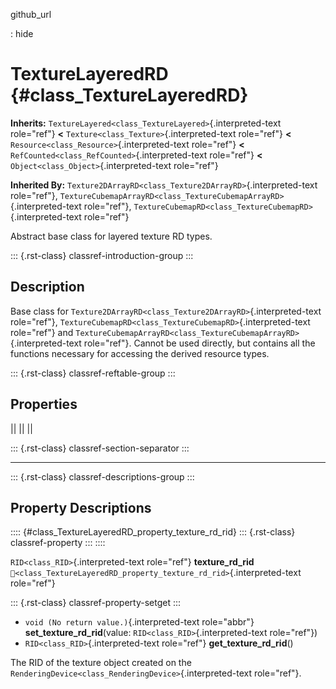 github_url

:   hide

# TextureLayeredRD {#class_TextureLayeredRD}

**Inherits:** `TextureLayered<class_TextureLayered>`{.interpreted-text
role="ref"} **\<** `Texture<class_Texture>`{.interpreted-text
role="ref"} **\<** `Resource<class_Resource>`{.interpreted-text
role="ref"} **\<** `RefCounted<class_RefCounted>`{.interpreted-text
role="ref"} **\<** `Object<class_Object>`{.interpreted-text role="ref"}

**Inherited By:**
`Texture2DArrayRD<class_Texture2DArrayRD>`{.interpreted-text
role="ref"},
`TextureCubemapArrayRD<class_TextureCubemapArrayRD>`{.interpreted-text
role="ref"},
`TextureCubemapRD<class_TextureCubemapRD>`{.interpreted-text role="ref"}

Abstract base class for layered texture RD types.

::: {.rst-class}
classref-introduction-group
:::

## Description

Base class for
`Texture2DArrayRD<class_Texture2DArrayRD>`{.interpreted-text
role="ref"},
`TextureCubemapRD<class_TextureCubemapRD>`{.interpreted-text role="ref"}
and
`TextureCubemapArrayRD<class_TextureCubemapArrayRD>`{.interpreted-text
role="ref"}. Cannot be used directly, but contains all the functions
necessary for accessing the derived resource types.

::: {.rst-class}
classref-reftable-group
:::

## Properties

||
||
||

::: {.rst-class}
classref-section-separator
:::

------------------------------------------------------------------------

::: {.rst-class}
classref-descriptions-group
:::

## Property Descriptions

:::: {#class_TextureLayeredRD_property_texture_rd_rid}
::: {.rst-class}
classref-property
:::
::::

`RID<class_RID>`{.interpreted-text role="ref"} **texture_rd_rid**
`🔗<class_TextureLayeredRD_property_texture_rd_rid>`{.interpreted-text
role="ref"}

::: {.rst-class}
classref-property-setget
:::

- `void (No return value.)`{.interpreted-text role="abbr"}
  **set_texture_rd_rid**(value: `RID<class_RID>`{.interpreted-text
  role="ref"})
- `RID<class_RID>`{.interpreted-text role="ref"}
  **get_texture_rd_rid**()

The RID of the texture object created on the
`RenderingDevice<class_RenderingDevice>`{.interpreted-text role="ref"}.

